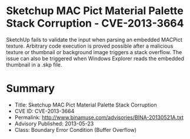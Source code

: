 Sketchup MAC Pict Material Palette Stack Corruption - CVE-2013-3664
===================================================================

SketchUp fails to validate the input when parsing an embedded MACPict texture. Arbitrary code execution is proved possible after a malicious texture or thumbnail or background image triggers a stack overflow.  The issue can also be triggered when Windows Explorer reads the embedded thumbnail in a .skp file.

Summary
=======
* Title: Sketchup MAC Pict Material Palette Stack Corruption
* CVE ID: CVE-2013-3664
* Permalink: http://www.binamuse.com/advisories/BINA-20130521A.txt
* Advisory Published: 2013-05-23
* Class: Boundary Error Condition (Buffer Overflow)
